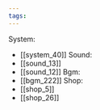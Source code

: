 ```yaml
---
tags:
---
```

System:
- [[system_40]]
Sound:
- [[sound_13]]
- [[sound_12]]
Bgm:
- [[bgm_222]]
Shop:
- [[shop_5]]
- [[shop_26]]
